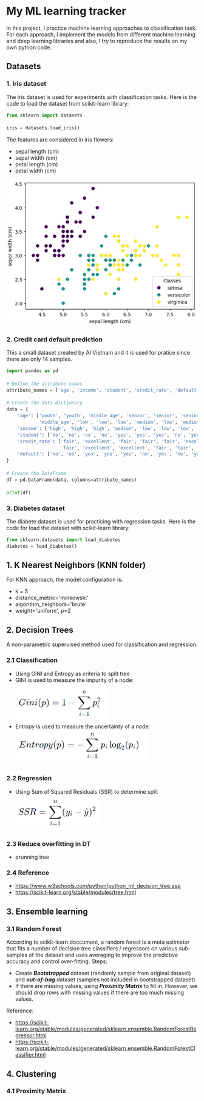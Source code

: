 # My ML learning tracker
In this project, I practice machine learning approaches to classification task. For each approach, I implement the models from different machine learning and deep learning libraries and also, I try to reproduce the results on my own python code.
## Datasets 
### 1. Iris dataset
The iris dataset is used for experiments with classification tasks. Here is the code to load the dataset from scikit-learn library:

```python
from sklearn import datasets

iris = datasets.load_iris()
```

The features are considered in iris flowers:
- sepal length (cm)
- sepal width (cm)
- petal length (cm)
- petal width (cm)


![iris flower](iris.jpg "Image 1.")

### 2. Credit card default prediction
This a small dataset created by AI Vietnam and it is used for pratice since there are only 14 samples.

```python
import pandas as pd

# Define the attribute names
attribute_names = ['age', 'income', 'student', 'credit_rate', 'default']

# Create the data dictionary
data = {
    'age': ['youth', 'youth', 'middle_age', 'senior', 'senior', 'senior', 'middle_age', 'youth', 'youth', 'senior',
            'middle_age', 'low', 'low', 'low', 'medium', 'low', 'medium', 'medium', 'medium', 'medium'],
    'income': ['high', 'high', 'high', 'medium', 'low', 'low', 'low', 'medium', 'low', 'medium', 'medium', 'medium', 'medium', 'medium', 'medium', 'medium', 'medium', 'medium', 'medium', 'medium'],
    'student': ['no', 'no', 'no', 'no', 'yes', 'yes', 'yes', 'no', 'yes', 'yes', 'yes', 'no', 'yes', 'no', 'no', 'no', 'no', 'no', 'no', 'no'],
    'credit_rate': ['fair', 'excellent', 'fair', 'fair', 'fair', 'excellent', 'excellent', 'fair', 'fair', 'fair',
                    'fair', 'excellent', 'excellent', 'fair', 'fair', 'fair', 'excellent', 'excellent', 'fair', 'fair'],
    'default': ['no', 'no', 'yes', 'yes', 'yes', 'no', 'yes', 'no', 'yes', 'yes', 'yes', 'yes', 'yes', 'no', 'no', 'no', 'no', 'no', 'no', 'no']
}

# Create the DataFrame
df = pd.DataFrame(data, columns=attribute_names)

print(df)
```

### 3. Diabetes dataset
The diabete dataset is used for practicing with regression tasks. Here is the code for load the dataset with scikit-learn library:
```python
from sklearn.datasets import load_diabetes
diabetes = load_diabetes()
```

## 1. K Nearest Neighbors (KNN folder)
For KNN approach, the model configuration is:
- k = 5
- distance_metric='minkowski'
- algorithm_neighbors='brute'
- weight='uniform', p=2

## 2. Decision Trees
A non-parametric supervised method used for classification and regression.
### 2.1 Classification
- Using GINI and Entropy as criteria to split tree
- GINI is used to measure the impurity of a node:
![alt text](image.png)
- Entropy is used to measure the uncertainty of a node:
![alt text](image-1.png)

### 2.2 Regression
- Using Sum of Squared Residuals (SSR) to determine split
![alt text](image-2.png)

### 2.3 Reduce overfitting in DT
- prunning tree

### 2.4 Reference
- https://www.w3schools.com/python/python_ml_decision_tree.asp 
- https://scikit-learn.org/stable/modules/tree.html 

## 3. Ensemble learning
### 3.1 Random Forest
According to scikit-learn doccument, a random forest is a meta estimator that fits a number of decision tree classifiers / regressors on various sub-samples of the dataset and uses averaging to improve the predictive accuracy and control over-fitting. 
Steps:
- Create ***Bootstrapped*** dataset (randomly sample from original dataset) and ***out-of-bag*** dataset (samples not included in bootstrapped dataset)
- If there are missing values, using ***Proximity Matrix*** to fill in. However, we should drop rows with missing values if there are too much missing values.

Reference:
- https://scikit-learn.org/stable/modules/generated/sklearn.ensemble.RandomForestRegressor.html 
- https://scikit-learn.org/stable/modules/generated/sklearn.ensemble.RandomForestClassifier.html

## 4. Clustering
### 4.1 Proximity Matrix
